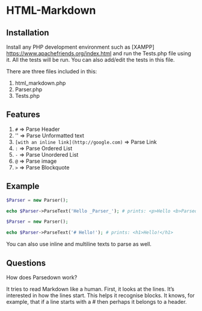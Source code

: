 # HTML-Markdown

## Installation

Install any PHP development environment such as [XAMPP] https://www.apachefriends.org/index.html
and run the Tests.php file using it. All the tests will be run. You can also add/edit the tests in
this file.

There are three files included in this:
1. html_markdown.php
2. Parser.php
3. Tests.php

## Features

1. `#` => Parse Header
2. '' => Parse Unformatted text
3. `[with an inline link](http://google.com)` => Parse Link
4. `:` => Parse Ordered List
5. `-` => Parse Unordered List
6. `@` => Parse image
7. `>` => Parse Blockquote

## Example

```php
$Parser = new Parser();

echo $Parser->ParseText('Hello _Parser_'); # prints: <p>Hello <b>Parsedown</b></p>
```

```php
$Parser = new Parser();

echo $Parser->ParseText('# Hello!'); # prints: <h1>Hello!</h1>
```

You can also use inline and multiline texts to parse as well.

## Questions

How does Parsedown work?

It tries to read Markdown like a human. First, it looks at the lines. It’s interested in how the lines start. This helps it recognise blocks. It knows, for example, that if a line starts with a # then perhaps it belongs to a header.
